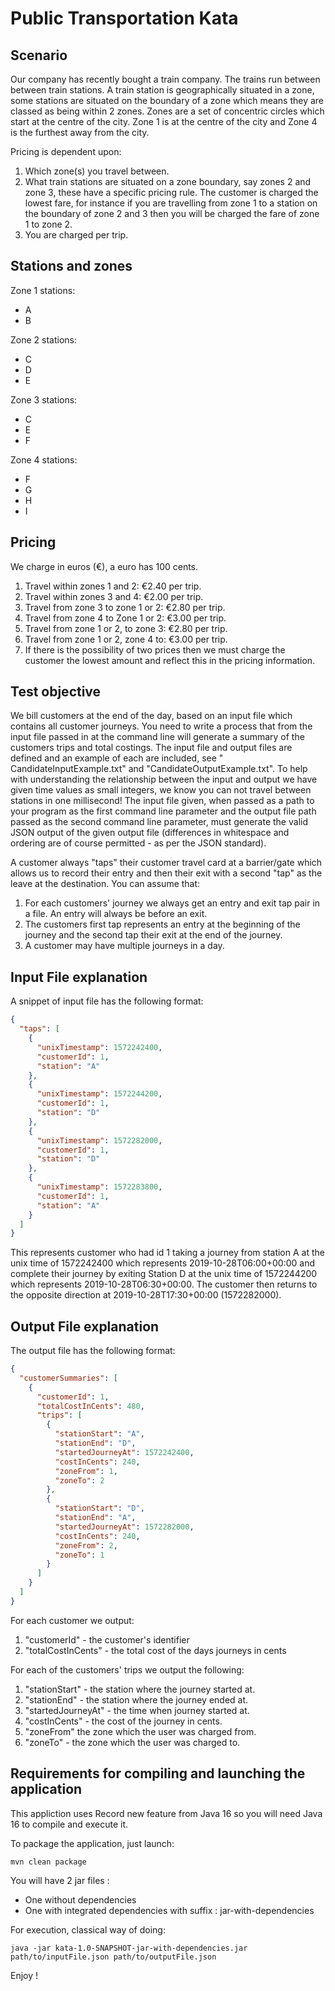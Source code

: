 # Public Transportation Kata

## Scenario

Our company has recently bought a train company. The trains run between between train stations. A train station is
geographically situated in a zone, some stations are situated on the boundary of a zone which means they are classed as
being within 2 zones. Zones are a set of concentric circles which start at the centre of the city. Zone 1 is at the
centre of the city and Zone 4 is the furthest away from the city.

Pricing is dependent upon:

1) Which zone(s) you travel between.
2) What train stations are situated on a zone boundary, say zones 2 and zone 3, these have a specific pricing rule. The
   customer is charged the lowest fare, for instance if you are travelling from zone 1 to a station on the boundary of
   zone 2 and 3 then you will be charged the fare of zone 1 to zone 2.
3) You are charged per trip.

## Stations and zones

Zone 1 stations:

* A
* B

Zone 2 stations:

* C
* D
* E

Zone 3 stations:

* C
* E
* F

Zone 4 stations:

* F
* G
* H
* I

## Pricing

We charge in euros (€), a euro has 100 cents.

1) Travel within zones 1 and 2: €2.40 per trip.
2) Travel within zones 3 and 4: €2.00 per trip.
3) Travel from zone 3 to zone 1 or 2: €2.80 per trip.
4) Travel from zone 4 to Zone 1 or 2: €3.00 per trip.
5) Travel from zone 1 or 2, to zone 3: €2.80 per trip.
6) Travel from zone 1 or 2, zone 4 to: €3.00 per trip.
7) If there is the possibility of two prices then we must charge the customer the lowest amount and reflect this in the
   pricing information.

## Test objective

We bill customers at the end of the day, based on an input file which contains all customer journeys. You need to write
a process that from the input file passed in at the command line will generate a summary of the customers trips and
total costings. The input file and output files are defined and an example of each are included, see "
CandidateInputExample.txt" and "CandidateOutputExample.txt". To help with understanding the relationship between the
input and output we have given time values as small integers, we know you can not travel between stations in one
millisecond!  The input file given, when passed as a path to your program as the first command line parameter and the
output file path passed as the second command line parameter, must generate the valid JSON output of the given output
file (differences in whitespace and ordering are of course permitted - as per the JSON standard).

A customer always "taps" their customer travel card at a barrier/gate which allows us to record their entry and then
their exit with a second "tap" as the leave at the destination. You can assume that:

1) For each customers' journey we always get an entry and exit tap pair in a file. An entry will always be before an
   exit.
2) The customers first tap represents an entry at the beginning of the journey and the second tap their exit at the end
   of the journey.
3) A customer may have multiple journeys in a day.

## Input File explanation

A snippet of input file has the following format:

```json
{
  "taps": [
    {
      "unixTimestamp": 1572242400,
      "customerId": 1,
      "station": "A"
    },
    {
      "unixTimestamp": 1572244200,
      "customerId": 1,
      "station": "D"
    },
    {
      "unixTimestamp": 1572282000,
      "customerId": 1,
      "station": "D"
    },
    {
      "unixTimestamp": 1572283800,
      "customerId": 1,
      "station": "A"
    }
  ]
}
```

This represents customer who had id 1 taking a journey from station A at the unix time of 1572242400 which represents
2019-10-28T06:00+00:00 and complete their journey by exiting Station D at the unix time of 1572244200 which represents
2019-10-28T06:30+00:00. The customer then returns to the opposite direction at 2019-10-28T17:30+00:00 (1572282000).

## Output File explanation

The output file has the following format:

```json
{
  "customerSummaries": [
    {
      "customerId": 1,
      "totalCostInCents": 480,
      "trips": [
        {
          "stationStart": "A",
          "stationEnd": "D",
          "startedJourneyAt": 1572242400,
          "costInCents": 240,
          "zoneFrom": 1,
          "zoneTo": 2
        },
        {
          "stationStart": "D",
          "stationEnd": "A",
          "startedJourneyAt": 1572282000,
          "costInCents": 240,
          "zoneFrom": 2,
          "zoneTo": 1
        }
      ]
    }
  ]
}
```

For each customer we output:

1) "customerId" - the customer's identifier
2) "totalCostInCents" - the total cost of the days journeys in cents

For each of the customers' trips we output the following:

1) "stationStart" - the station where the journey started at.
2) "stationEnd" - the station where the journey ended at.
3) "startedJourneyAt" - the time when journey started at.
4) "costInCents" - the cost of the journey in cents.
5) "zoneFrom" the zone which the user was charged from.
6) "zoneTo" - the zone which the user was charged to.

## Requirements for compiling and launching the application
This appliction uses Record new feature from Java 16 so you will
need Java 16 to compile and execute it.

To package the application, just launch:
```shell
mvn clean package
```

You will have 2 jar files :
* One without dependencies
* One with integrated dependencies with suffix : jar-with-dependencies

For execution, classical way of doing:
```shell
java -jar kata-1.0-SNAPSHOT-jar-with-dependencies.jar path/to/inputFile.json path/to/outputFile.json
```

Enjoy !